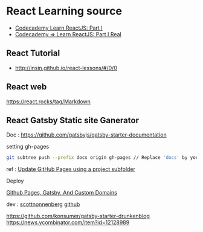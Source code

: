 # React Learning source


- [Codecademy Learn ReactJS: Part I](/react/react-LearnReactJSPartI-codecademy.md)
- [Codecademy => Learn ReactJS: Part I Real](https://www.codecademy.com/learn/react-101)

## React Tutorial

- http://insin.github.io/react-lessons/#/0/0

## React web

 https://react.rocks/tag/Markdown


## React Gatsby Static site Ganerator

Doc : https://github.com/gatsbyjs/gatsby-starter-documentation

setting gh-pages

```sh
git subtree push --prefix docs origin gh-pages // Replace 'docs' by your folder name
```

 ref : [Update GitHub Pages using a project subfolder](http://gsferreira.com/archive/2014/06/update-github-pages-using-a-project-subfolder/)

 Deploy

 [Github Pages, Gatsby, And Custom Domains](http://andrewdc.com/ghpages-gatsby-and-domains/)

 dev : [scottnonnenberg](https://scottnonnenberg.com/) [github](https://github.com/scottnonnenberg/blog)

 https://github.com/konsumer/gatsby-starter-drunkenblog
 https://news.ycombinator.com/item?id=12128989
